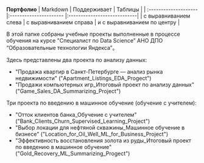 **Портфолио**
| Markdown              | Поддерживает           | Таблицы                     |
| :-------------------- |:---------------------- |:----------------------------|
| с выравниванием слева | с выравниванием справа | и с выравниванием по центру |

В этой папке собраны учебные проекты выполненные в процессе обучения на курсе "Специалист по Data Science” АНО ДПО “Образовательные технологии Яндекса”。

Здесь представлены два проекта по анализу данных:
- "Продажа квартир в Санкт-Петербурге — анализ рынка недвижимости" ("Apartment_Listings_EDA_Progect")
- "Продажи компьютерных игр_Итоговый проект по анализу данных"("Game_Sales_DA_Summarizing_Project")

Три проекта по введению в машинное обучение (обучение с учителем):
- "Отток клиентов банка_Обучение с учителем" ("Bank_Clients_Churn_Supervised_Learning_Project")
- "Выбор локации для нефтяной скважины_Машинное обучение в бизнесе" ("Location_for_Oil_Well_ML_for_Business_Project")
- "Эффективность восстановления золота из руды_Итоговый проект по введению в машинное обучение" ("Gold_Recovery_ML_Summarizing_Progect")


```python

```

